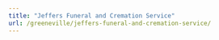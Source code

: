 ```yaml
---
title: "Jeffers Funeral and Cremation Service"
url: /greeneville/jeffers-funeral-and-cremation-service/
---
```

